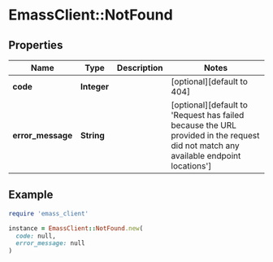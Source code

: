 # EmassClient::NotFound

## Properties

| Name | Type | Description | Notes |
| ---- | ---- | ----------- | ----- |
| **code** | **Integer** |  | [optional][default to 404] |
| **error_message** | **String** |  | [optional][default to &#39;Request has failed because the URL provided in the request did not match any available endpoint locations&#39;] |

## Example

```ruby
require 'emass_client'

instance = EmassClient::NotFound.new(
  code: null,
  error_message: null
)
```

